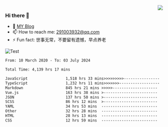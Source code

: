 <img align='right' src='https://github-readme-stats.vercel.app/api?username=niaogege&show_icons=true&theme=radical'/>

### Hi there 👋

- 🌱 [MY Blog](https://bythewayer.com/)
- 📫 How to reach me: 291003932@qq.com
- ⚡ Fun fact:  世事无常，不要留有遗憾，早点养老

![Test](https://github-readme-stats.vercel.app/api/top-langs/?username=niaogege&layout=compact)

<!--START_SECTION:waka-->

```txt
From: 10 March 2020 - To: 03 July 2024

Total Time: 4,139 hrs 17 mins

JavaScript                 1,518 hrs 33 mins>>>>>>>>>----------------   36.69 %
TypeScript                 1,232 hrs 11 mins>>>>>>>------------------   29.77 %
Markdown                   845 hrs 21 mins >>>>>--------------------   20.42 %
Vue.js                     163 hrs 38 mins >------------------------   03.95 %
JSON                       137 hrs 50 mins >------------------------   03.33 %
SCSS                       86 hrs 12 mins  >------------------------   02.08 %
YAML                       34 hrs 53 mins  -------------------------   00.84 %
Other                      32 hrs 28 mins  -------------------------   00.78 %
HTML                       28 hrs 13 mins  -------------------------   00.68 %
CSS                        12 hrs 59 mins  -------------------------   00.31 %
```

<!--END_SECTION:waka-->
